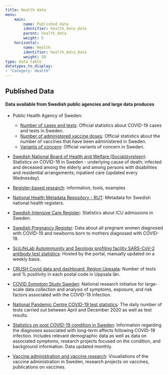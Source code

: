 ```yaml
---
title: Health data
menu:
    main:
        name: Published data
        identifier: health_data_data
        parent: health_data
        weight: 5
    horizontal:
        name: Health
        identifier: health_data_data
        weight: 50
type: data_table
datatypes_to_display:
- "Category: Health"
---
```


## Published Data

#### Data available from Swedish public agencies and large data produces

* Public Health Agency of Sweden:
    * [Number of cases and tests](https://www.folkhalsomyndigheten.se/smittskydd-beredskap/utbrott/aktuella-utbrott/covid-19/bekraftade-fall-i-sverige/): Official statistics about COVID-19 cases and tests in Sweden.
    * [Number of administered vaccine doses](https://www.folkhalsomyndigheten.se/smittskydd-beredskap/utbrott/aktuella-utbrott/covid-19/vaccination-mot-covid-19/statistik/statistik-over-registrerade-vaccinationer-covid-19/): Official statistics about the number of vaccines that have been administered in Sweden.
    * [Variants of concern](https://www.folkhalsomyndigheten.se/smittskydd-beredskap/utbrott/aktuella-utbrott/covid-19/statistik-och-analyser/sars-cov-2-virusvarianter-av-sarskild-betydelse): Official variants of concern in Sweden.

* [Swedish National Board of Health and Welfare (Socialstyrelsen)](https://www.socialstyrelsen.se/statistik-och-data/statistik/statistik-om-covid-19/): Statistics on COVID-19 in Sweden - underlying cause of death; infected and deceased among the elderly and among persons with disabilities and residential arrangements; inpatient care (updated every Wednesday).

* [Register-based research](../register_based_research/): information, tools, examples

* [National Health Metadata Repository - RUT](../rut): Metadata for Swedish national health registers.

* [Swedish Intensive Care Register](https://www.icuregswe.org/data--resultat/covid-19-i-svensk-intensivvard/): Statistics about ICU admissions in Sweden.

* [Swedish Pregnancy Register](https://www.medscinet.com/gr/default.aspx): Data about all pregnant women diagnosed with COVID-19 and newborns born to mothers diagnosed with COVID-19.

* [SciLifeLab Autoimmunity and Serology profiling facility SARS-CoV-2 antibody test statistics](../serology-statistics): Hosted by the portal, manually updated on a weekly basis.

* [CRUSH Covid data and dashboard, Region Uppsala](../crush_covid): Number of tests and % positivity in each postal code in Uppsala län.

* [COVID Symptom Study Sweden](../symptom_study_sweden): National research initiative for large-scale data collection and analysis of symptoms, exposure, and risk factors associated with the COVID-19 infection.

* [National Pandemic Centre COVID-19 test statistics](../npc-statistics): The daily number of tests carried out between April and December 2020 as well as test results.

* [Statistics on post COVID-19 condition in Sweden](../post_covid): Information regarding the diagnoses associated with long-term affects following COVID-19 infection. Includes relevant demographic data as well as data on associated symptoms, research projects focused on the condition, and background information. Data updated monthly.

* [Vaccine administration and vaccine research](../vaccines): Visualiations of the vaccine administration in Sweden, research projects on vaccines, publications on vaccines.
